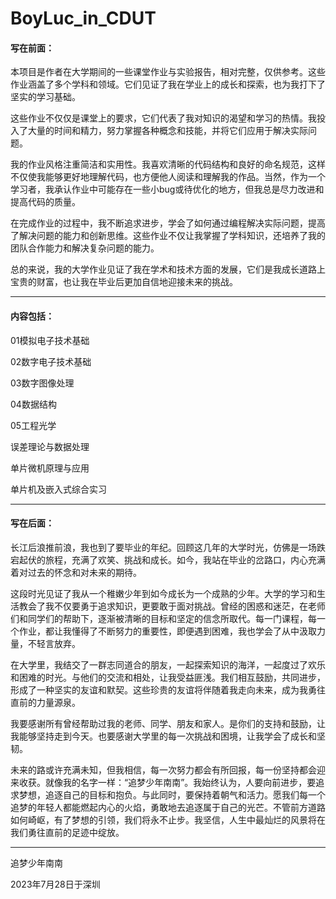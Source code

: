 # BoyLuc_in_CDUT
#### 写在前面：

本项目是作者在大学期间的一些课堂作业与实验报告，相对完整，仅供参考。这些作业涵盖了多个学科和领域。它们见证了我在学业上的成长和探索，也为我打下了坚实的学习基础。

这些作业不仅仅是课堂上的要求，它们代表了我对知识的渴望和学习的热情。我投入了大量的时间和精力，努力掌握各种概念和技能，并将它们应用于解决实际问题。

我的作业风格注重简洁和实用性。我喜欢清晰的代码结构和良好的命名规范，这样不仅使我能够更好地理解代码，也方便他人阅读和理解我的作品。当然，作为一个学习者，我承认作业中可能存在一些小bug或待优化的地方，但我总是尽力改进和提高代码的质量。

在完成作业的过程中，我不断追求进步，学会了如何通过编程解决实际问题，提高了解决问题的能力和创新思维。这些作业不仅让我掌握了学科知识，还培养了我的团队合作能力和解决复杂问题的能力。

总的来说，我的大学作业见证了我在学术和技术方面的发展，它们是我成长道路上宝贵的财富，也让我在毕业后更加自信地迎接未来的挑战。

------

#### 内容包括：

01模拟电子技术基础

02数字电子技术基础

03数字图像处理

04数据结构

05工程光学

误差理论与数据处理

单片微机原理与应用

单片机及嵌入式综合实习

------

#### 写在后面：

长江后浪推前浪，我也到了要毕业的年纪。回顾这几年的大学时光，仿佛是一场跌宕起伏的旅程，充满了欢笑、挑战和成长。如今，我站在毕业的岔路口，内心充满着对过去的怀念和对未来的期待。

这段时光见证了我从一个稚嫩少年到如今成长为一个成熟的少年。大学的学习和生活教会了我不仅要勇于追求知识，更要敢于面对挑战。曾经的困惑和迷茫，在老师们和同学们的帮助下，逐渐被清晰的目标和坚定的信念所取代。每一门课程，每一个作业，都让我懂得了不断努力的重要性，即便遇到困难，我也学会了从中汲取力量，不轻言放弃。

在大学里，我结交了一群志同道合的朋友，一起探索知识的海洋，一起度过了欢乐和困难的时光。与他们的交流和相处，让我受益匪浅。我们相互鼓励，共同进步，形成了一种坚实的友谊和默契。这些珍贵的友谊将伴随着我走向未来，成为我勇往直前的力量源泉。

我要感谢所有曾经帮助过我的老师、同学、朋友和家人。是你们的支持和鼓励，让我能够坚持走到今天。也要感谢大学里的每一次挑战和困境，让我学会了成长和坚韧。

未来的路或许充满未知，但我相信，每一次努力都会有所回报，每一份坚持都会迎来收获。就像我的名字一样：“追梦少年南南”。我始终认为，人要向前进步，要追求梦想，追逐自己的目标和抱负。与此同时，要保持着朝气和活力。愿我们每一个追梦的年轻人都能燃起内心的火焰，勇敢地去追逐属于自己的光芒。不管前方道路如何崎岖，有了梦想的引领，我们将永不止步。我坚信，人生中最灿烂的风景将在我们勇往直前的足迹中绽放。

------

追梦少年南南

2023年7月28日于深圳

